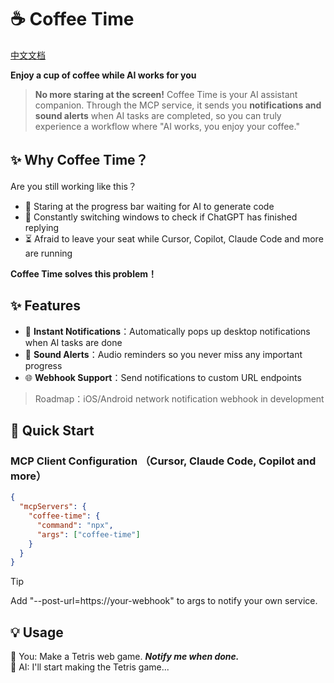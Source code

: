 # ☕ Coffee Time

[中文文档](./README-CN.md)

**Enjoy a cup of coffee while AI works for you**

> **No more staring at the screen!** Coffee Time is your AI assistant companion. Through the MCP service, it sends you **notifications and sound alerts** when AI tasks are completed, so you can truly experience a workflow where "AI works, you enjoy your coffee."

## ✨ Why Coffee Time？

Are you still working like this？

- 👀 Staring at the progress bar waiting for AI to generate code
- 🔄 Constantly switching windows to check if ChatGPT has finished replying
- ⏳ Afraid to leave your seat while Cursor, Copilot, Claude Code and more are running

**Coffee Time solves this problem！**

## ✨ Features

- 🔔 **Instant Notifications**：Automatically pops up desktop notifications when AI tasks are done
- 🎵 **Sound Alerts**：Audio reminders so you never miss any important progress
- 🌐 **Webhook Support**：Send notifications to custom URL endpoints

> Roadmap：iOS/Android network notification webhook in development

## 🚀 Quick Start

### MCP Client Configuration （Cursor, Claude Code, Copilot and more）

```json
{
  "mcpServers": {
    "coffee-time": {
      "command": "npx",
      "args": ["coffee-time"]
    }
  }
}
```

> [!TIP]
> Add "--post-url=https://your-webhook" to args to notify your own service.

## 💡 Usage

👤 You: Make a Tetris web game. **_Notify me when done._**<br>
🤖 AI: I'll start making the Tetris game...
